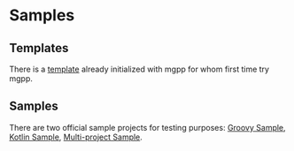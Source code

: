 # Samples

## Templates
There is a [template](https://github.com/liplum/MdtModTemplate) already initialized with mgpp for whom first time try mgpp.

## Samples
There are two official sample projects for testing purposes: [Groovy Sample](https://github.com/PlumyGames/mgpp/tree/master/TestProjectGroovy), [Kotlin Sample](https://github.com/PlumyGames/mgpp/tree/master/TestProjectKt), [Multi-project Sample](https://github.com/PlumyGames/mgpp/tree/master/TestMultiproject).